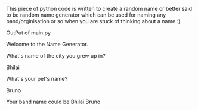 This piece of python code is written to create a random name or better said to be random name generator which can be used for naming any band/orginisation or so
when you are stuck of thinking about a name :)


OutPut of main.py


Welcome to the  Name Generator.


What's name of the city you grew up in?

Bhilai

What's your pet's name?

Bruno

Your band name could be Bhilai Bruno
